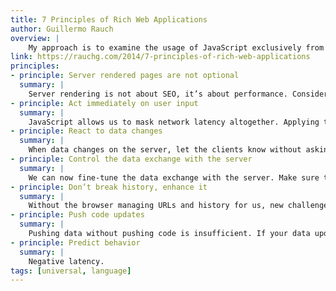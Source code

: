 ```yaml
---
title: 7 Principles of Rich Web Applications
author: Guillermo Rauch
overview: |
    My approach is to examine the usage of JavaScript exclusively from the lens of user experience (UX). In particular, I put a strong focus on the idea of minimizing the time it takes the user to get the data they are interested in. Starting with networking fundamentals all the way to predicting the future.
link: https://rauchg.com/2014/7-principles-of-rich-web-applications
principles:
- principle: Server rendered pages are not optional
  summary: |
    Server rendering is not about SEO, it’s about performance. Consider the additional roundtrips to get scripts, styles, and subsequent API requests. In the future, consider HTTP 2.0 “pushing” of resources.
- principle: Act immediately on user input
  summary: |
    JavaScript allows us to mask network latency altogether. Applying this as a design principle should even remove most spinners or “loading” messages from your applications. PJAX or TurboLinks miss out on opportunities to improve the perception of speed.
- principle: React to data changes
  summary: |
    When data changes on the server, let the clients know without asking. This is a form of performance improvement that frees the user from manual refresh actions (F5, pull to refresh). New challenges: (re)connection management, state reconciliation.
- principle: Control the data exchange with the server
  summary: |
    We can now fine-tune the data exchange with the server. Make sure to handle errors, retry on behalf of the user, sync data on the background and maintain offline caches.
- principle: Don’t break history, enhance it
  summary: |
    Without the browser managing URLs and history for us, new challenges emerge. Make sure not to break expectations related to scrolling. Keep your own caches for fast feedback.
- principle: Push code updates
  summary: |
    Pushing data without pushing code is insufficient. If your data updates automatically, so should your code. Avoid API errors and improve performance. Use stateless DOM for side-effect free repainting.
- principle: Predict behavior
  summary: |
    Negative latency.
tags: [universal, language]    
---
```

